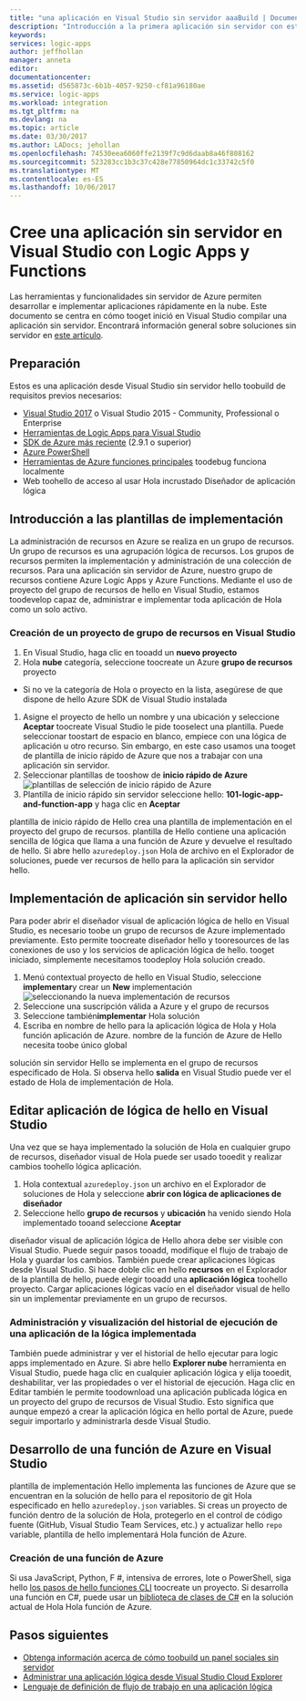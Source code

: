 ```yaml
---
title: "una aplicación en Visual Studio sin servidor aaaBuild | Documentos de Microsoft"
description: "Introducción a la primera aplicación sin servidor con esta guía sobre cómo crear, implementar y administrar la aplicación hello en Visual Studio."
keywords: 
services: logic-apps
author: jeffhollan
manager: anneta
editor: 
documentationcenter: 
ms.assetid: d565873c-6b1b-4057-9250-cf81a96180ae
ms.service: logic-apps
ms.workload: integration
ms.tgt_pltfrm: na
ms.devlang: na
ms.topic: article
ms.date: 03/30/2017
ms.author: LADocs; jehollan
ms.openlocfilehash: 74530eea6060ffe2139f7c9d6daab8a46f808162
ms.sourcegitcommit: 523283cc1b3c37c428e77850964dc1c33742c5f0
ms.translationtype: MT
ms.contentlocale: es-ES
ms.lasthandoff: 10/06/2017
---
```

# <a name="build-a-serverless-app-in-visual-studio-with-logic-apps-and-functions"></a>Cree una aplicación sin servidor en Visual Studio con Logic Apps y Functions

Las herramientas y funcionalidades sin servidor de Azure permiten desarrollar e implementar aplicaciones rápidamente en la nube.  Este documento se centra en cómo tooget inició en Visual Studio compilar una aplicación sin servidor.  Encontrará información general sobre soluciones sin servidor en [este artículo](logic-apps-serverless-overview.md).

## <a name="getting-everything-ready"></a>Preparación

Estos es una aplicación desde Visual Studio sin servidor hello toobuild de requisitos previos necesarios:

* [Visual Studio 2017](https://www.visualstudio.com/vs/) o Visual Studio 2015 - Community, Professional o Enterprise
* [Herramientas de Logic Apps para Visual Studio](https://marketplace.visualstudio.com/items?itemName=VinaySinghMSFT.AzureLogicAppsToolsforVisualStudio-18551)
* [SDK de Azure más reciente](https://azure.microsoft.com/downloads/) (2.9.1 o superior)
* [Azure PowerShell](https://github.com/Azure/azure-powershell#installation)
* [Herramientas de Azure funciones principales](https://www.npmjs.com/package/azure-functions-core-tools) toodebug funciona localmente
* Web toohello de acceso al usar Hola incrustado Diseñador de aplicación lógica

## <a name="getting-started-with-a-deployment-template"></a>Introducción a las plantillas de implementación

La administración de recursos en Azure se realiza en un grupo de recursos.  Un grupo de recursos es una agrupación lógica de recursos.  Los grupos de recursos permiten la implementación y administración de una colección de recursos.  Para una aplicación sin servidor de Azure, nuestro grupo de recursos contiene Azure Logic Apps y Azure Functions.  Mediante el uso de proyecto del grupo de recursos de hello en Visual Studio, estamos toodevelop capaz de, administrar e implementar toda aplicación de Hola como un solo activo.

### <a name="create-a-resource-group-project-in-visual-studio"></a>Creación de un proyecto de grupo de recursos en Visual Studio

1. En Visual Studio, haga clic en tooadd un **nuevo proyecto**
1. Hola **nube** categoría, seleccione toocreate un Azure **grupo de recursos** proyecto  
 * Si no ve la categoría de Hola o proyecto en la lista, asegúrese de que dispone de hello Azure SDK de Visual Studio instalada
1. Asigne el proyecto de hello un nombre y una ubicación y seleccione **Aceptar** toocreate Visual Studio le pide tooselect una plantilla.  Puede seleccionar toostart de espacio en blanco, empiece con una lógica de aplicación u otro recurso.  Sin embargo, en este caso usamos una tooget de plantilla de inicio rápido de Azure que nos a trabajar con una aplicación sin servidor.
1. Seleccionar plantillas de tooshow de **inicio rápido de Azure** ![plantillas de selección de inicio rápido de Azure][1]
1. Plantilla de inicio rápido sin servidor seleccione hello: **101-logic-app-and-function-app** y haga clic en **Aceptar**

plantilla de inicio rápido de Hello crea una plantilla de implementación en el proyecto del grupo de recursos.  plantilla de Hello contiene una aplicación sencilla de lógica que llama a una función de Azure y devuelve el resultado de hello.  Si abre hello `azuredeploy.json` Hola de archivo en el Explorador de soluciones, puede ver recursos de hello para la aplicación sin servidor hello.

## <a name="deploying-hello-serverless-application"></a>Implementación de aplicación sin servidor hello

Para poder abrir el diseñador visual de aplicación lógica de hello en Visual Studio, es necesario toobe un grupo de recursos de Azure implementado previamente.  Esto permite toocreate diseñador hello y tooresources de las conexiones de uso y los servicios de aplicación lógica de hello.  tooget iniciado, simplemente necesitamos toodeploy Hola solución creado.

1. Menú contextual proyecto de hello en Visual Studio, seleccione **implementar**y crear un **New** implementación ![seleccionando la nueva implementación de recursos][2]
1. Seleccione una suscripción válida a Azure y el grupo de recursos
1. Seleccione también**implementar** Hola solución
1. Escriba en nombre de hello para la aplicación lógica de Hola y Hola función aplicación de Azure.  nombre de la función de Azure de Hello necesita toobe único global

solución sin servidor Hello se implementa en el grupo de recursos especificado de Hola.  Si observa hello **salida** en Visual Studio puede ver el estado de Hola de implementación de Hola.

## <a name="editing-hello-logic-app-in-visual-studio"></a>Editar aplicación de lógica de hello en Visual Studio

Una vez que se haya implementado la solución de Hola en cualquier grupo de recursos, diseñador visual de Hola puede ser usado tooedit y realizar cambios toohello lógica aplicación.

1. Hola contextual `azuredeploy.json` un archivo en el Explorador de soluciones de Hola y seleccione **abrir con lógica de aplicaciones de diseñador**
1. Seleccione hello **grupo de recursos** y **ubicación** ha venido siendo Hola implementado tooand seleccione **Aceptar**

diseñador visual de aplicación lógica de Hello ahora debe ser visible con Visual Studio.  Puede seguir pasos tooadd, modifique el flujo de trabajo de Hola y guardar los cambios.  También puede crear aplicaciones lógicas desde Visual Studio.  Si hace doble clic en hello **recursos** en el Explorador de la plantilla de hello, puede elegir tooadd una **aplicación lógica** toohello proyecto.  Cargar aplicaciones lógicas vacío en el diseñador visual de hello sin un implementar previamente en un grupo de recursos.

### <a name="managing-and-viewing-run-history-for-a-deployed-logic-app"></a>Administración y visualización del historial de ejecución de una aplicación de la lógica implementada

También puede administrar y ver el historial de hello ejecutar para logic apps implementado en Azure.  Si abre hello **Explorer nube** herramienta en Visual Studio, puede haga clic en cualquier aplicación lógica y elija tooedit, deshabilitar, ver las propiedades o ver el historial de ejecución.  Haga clic en Editar también le permite toodownload una aplicación publicada lógica en un proyecto del grupo de recursos de Visual Studio.  Esto significa que aunque empezó a crear la aplicación lógica en hello portal de Azure, puede seguir importarlo y administrarla desde Visual Studio.

## <a name="developing-an-azure-function-in-visual-studio"></a>Desarrollo de una función de Azure en Visual Studio

plantilla de implementación Hello implementa las funciones de Azure que se encuentran en la solución de hello para el repositorio de git Hola especificado en hello `azuredeploy.json` variables.  Si creas un proyecto de función dentro de la solución de Hola, protegerlo en el control de código fuente (GitHub, Visual Studio Team Services, etc.) y actualizar hello `repo` variable, plantilla de hello implementará Hola función de Azure.

### <a name="creating-an-azure-function-project"></a>Creación de una función de Azure

Si usa JavaScript, Python, F #, intensiva de errores, lote o PowerShell, siga hello [los pasos de hello funciones CLI](../azure-functions/functions-run-local.md) toocreate un proyecto.  Si desarrolla una función en C#, puede usar un [biblioteca de clases de C#](https://blogs.msdn.microsoft.com/appserviceteam/2017/03/16/publishing-a-net-class-library-as-a-function-app/) en la solución actual de Hola Hola función de Azure.

## <a name="next-steps"></a>Pasos siguientes

* [Obtenga información acerca de cómo toobuild un panel sociales sin servidor](logic-apps-scenario-social-serverless.md)
* [Administrar una aplicación lógica desde Visual Studio Cloud Explorer](logic-apps-manage-from-vs.md)
* [Lenguaje de definición de flujo de trabajo en una aplicación lógica](logic-apps-workflow-definition-language.md)

<!-- Image references -->
[1]: ./media/logic-apps-serverless-get-started-vs/select-template.png
[2]: ./media/logic-apps-serverless-get-started-vs/deploy.png
